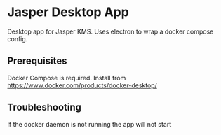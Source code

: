 # Jasper Desktop App
Desktop app for Jasper KMS. Uses electron to wrap a docker compose config.

## Prerequisites
Docker Compose is required. Install from https://www.docker.com/products/docker-desktop/

## Troubleshooting
If the docker daemon is not running the app will not start
